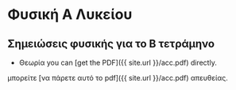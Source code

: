 # Φυσική Α Λυκείου
## Σημειώσεις φυσικής για το Β τετράμηνο
* Θεωρία
you can [get the PDF]({{ site.url }}/acc.pdf) directly.

μπορείτε [να πάρετε αυτό το pdf]({{ site.url }}/acc.pdf) απευθείας.

